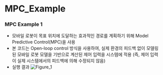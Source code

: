 # MPC_Example

### MPC Example 1
- 모바일 로봇이 목표 위치에 도달하는 효과적인 경로를 계획하기 위해 Model Predictive Control(MPC)을 사용
- 본 코드는 Open-loop control 방식을 사용하여, 실제 환경의 피드백 없이 모델링된 모바일 로봇 모델을 기반으로 계산된 제어 입력을 시스템에 적용 (즉, 제어 입력이 실제 시스템에서의 피드백에 의해 수정되지 않음)
- 실행 결과
![Figure_1](https://github.com/user-attachments/assets/f43b3e84-4517-4c5a-a133-23ea0b96821c)
